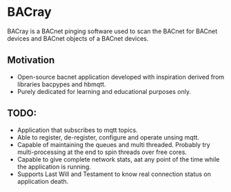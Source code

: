 # BACray
BACray is a BACnet pinging software used to scan the BACnet for BACnet devices and BACnet objects of a BACnet devices.
## Motivation
* Open-source bacnet application developed with inspiration derived from libraries bacpypes and hbmqtt. 
* Purely dedicated for learning and educational purposes only.
## TODO: 
* Application that subscribes to mqtt topics.
* Able to register, de-register, configure and operate unsing mqtt.
* Capable of maintaining the queues and multi threaded. Probably try multi-processing at the end to spin threads over free cores.
* Capable to give complete network stats, aat any point of the time while the application is running.
* Supports Last Will and Testament to know real connection status on application death.
